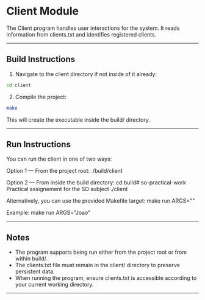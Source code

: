 # Client Module

The Client program handles user interactions for the system.
It reads information from clients.txt and identifies registered clients.

---

## Build Instructions

1. Navigate to the client directory if not inside of it already:

```bash
cd client
```

2. Compile the project:

```bash
make
```

This will create the executable inside the build/ directory.

---

## Run Instructions

You can run the client in one of two ways:

Option 1 — From the project root:
   ./build/client <ClientName>

Option 2 — From inside the build directory:
   cd build# so-practical-work
Practical assignement for the SO subject
   ./client <ClientName>

Alternatively, you can use the provided Makefile target:
   make run ARGS="<ClientName>"

Example:
   make run ARGS="Joao"

---

## Notes

- The program supports being run either from the project root or from within build/.
- The clients.txt file must remain in the client/ directory to preserve persistent data.
- When running the program, ensure clients.txt is accessible according to your current working directory.

---